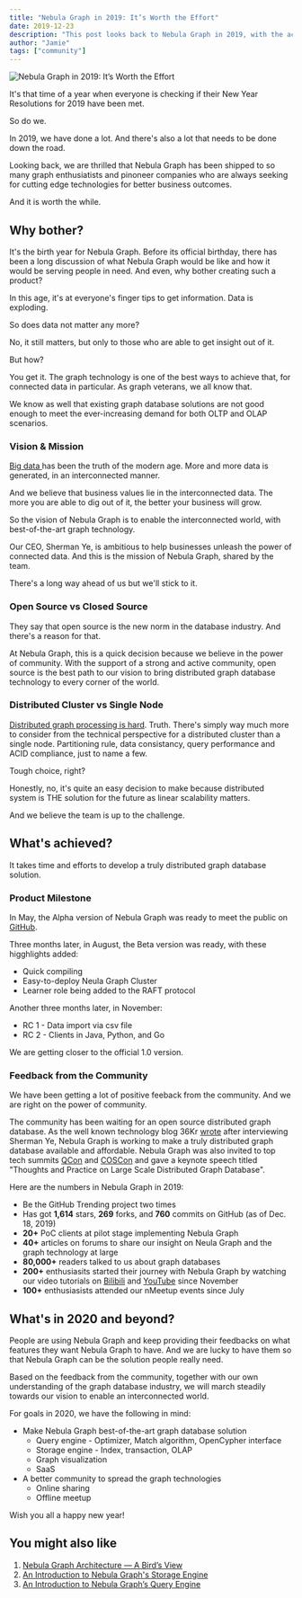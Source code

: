 ```yaml
---
title: "Nebula Graph in 2019: It’s Worth the Effort"
date: 2019-12-23
description: "This post looks back to Nebula Graph in 2019, with the achievements we have proudly made as a one-year old baby. It also looks forward to what's ahead in the coming 2020."
author: "Jamie"
tags: ["community"]
---
```


![Nebula Graph in 2019: It’s Worth the Effort](https://user-images.githubusercontent.com/56643819/72578182-4ea64180-3910-11ea-809e-eeb6ab537d89.png)

It's that time of a year when everyone is checking if their New Year Resolutions for 2019 have been met.

So do we.

In 2019, we have done a lot. And there's also a lot that needs to be done down the road.

Looking back, we are thrilled that Nebula Graph has been shipped to so many graph enthusiatists and pinoneer companies who are always seeking for cutting edge technologies for better business outcomes.

And it is worth the while.

## Why bother?

It's the birth year for Nebula Graph. Before its official birthday, there has been a long discussion of what Nebula Graph would be like and how it would be serving people in need. And even, why bother creating such a product?

In this age, it's at everyone's finger tips to get information. Data is exploding.

So does data not matter any more?

No, it still matters, but only to those who are able to get insight out of it. 

But how?

You get it. The graph technology is one of the best ways to achieve that, for connected data in particular. As graph veterans, we all know that. 

We know as well that existing graph database solutions are not good enough to meet the ever-increasing demand for both OLTP and OLAP scenarios.

### Vision & Mission

[Big data ](https://www.usenix.org/conference/1999-usenix-annual-technical-conference/big-data-and-next-wave-infrastress-problems)has been the truth of the modern age. More and more data is generated, in an interconnected manner.

And we believe that business values lie in the interconnected data. The more you are able to dig out of it, the better your business will grow.

So the vision of Nebula Graph is to enable the interconnected world, with best-of-the-art graph technology.

Our CEO, Sherman Ye, is ambitious to help businesses  unleash the power of connected data. And this is the mission of Nebula Graph, shared by  the team.

There's a long way ahead of us but we'll stick to it.

### Open Source vs Closed Source

They say that open source is the new norm in the database industry. And there's a reason for that.

At Nebula Graph, this is a quick decision because we believe in the power of community. With the support of a strong and active community, open source is the best path to our vision to bring distributed graph database technology to every corner of the world.  

### Distributed Cluster vs Single Node

[Distributed graph processing is hard](https://medium.com/@dmccreary/looking-forward-to-2019-in-graph-technologies-981517319ec4). Truth. There's simply way much more to consider from the technical perspective for a distributed cluster than a single node. Partitioning rule, data consistancy, query performance and ACID compliance, just to name a few.

Tough choice, right?

Honestly, no, it's quite an easy decision to make because distributed system is THE solution for the future as linear scalability matters.

And we believe the team is up to the challenge.

## What's achieved?

It takes time and efforts to develop a truly distributed graph database solution. 

### Product Milestone

In May, the Alpha version of Nebula Graph was ready to meet the public on [GitHub](https://github.com/vesoft-inc/nebula).

Three months later, in August, the Beta version was ready, with these higghlights added:

- Quick compiling
- Easy-to-deploy Neula Graph Cluster
- Learner role being added to the RAFT protocol

Another three months later, in November:

- RC 1 - Data import via csv file
- RC 2 - Clients in Java, Python,  and Go

We are getting closer to the official 1.0 version.

### Feedback from the Community

We have been getting a lot of positive feeback from the community. And we are right on the power of community.

The community has been waiting for an open source distributed graph database. As the well known technology blog 36Kr [wrote](https://36kr.com/p/5274520) after interviewing Sherman Ye, Nebula Graph is working to make a truly distributed graph database available and affordable. Nebula Graph was also invited to top tech summits [QCon](https://qconferences.com/) and [COSCon](https://www.bagevent.com/event/5744455) and gave a keynote speech titled "Thoughts and Practice on Large Scale Distributed Graph Database".

Here are the numbers in Nebula Graph in 2019:

- Be the GitHub Trending project two times
- Has got **1,614** stars, **269** forks, and **760** commits on GitHub (as of Dec. 18, 2019)
- **20+** PoC clients at pilot stage implementing Nebula Graph
- **40+** articles on forums to share our insight on Neula Graph and the graph technology at large
- **80,000+** readers talked to us about graph databases
- **200+** enthusiasits started their journey with Nebula Graph by watching our video tutorials on [Bilibili](https://space.bilibili.com/472621355) and [YouTube](https://www.youtube.com/channel/UC73V8q795eSEMxDX4Pvdwmw) since November
- **100+** enthusiasists attended our nMeetup events since July

## What's in 2020 and beyond?

People are using Nebula Graph and keep providing their feedbacks on what features they want Nebula Graph to have. And we are lucky to have them so that Nebula Graph can be the solution people really need.

Based on the feedback from the community, together with our own understanding of the graph database industry, we will march steadily towards our vision to enable an interconnected world.

For  goals in 2020, we have the following in mind:

- Make Nebula Graph best-of-the-art graph database solution
  - Query engine - Optimizer, Match algorithm, OpenCypher interface
  - Storage engine - Index, transaction, OLAP
  - Graph visualization
  - SaaS 
- A better community to spread the graph technologies
  - Online sharing
  - Offline meetup

Wish you all a happy new year!

## You might also like

1. [Nebula Graph Architecture — A Bird’s View](https://nebula-graph.io/posts/nebula-graph-architecture-overview/)
1. [An Introduction to Nebula Graph's Storage Engine](https://nebula-graph.io/posts/nebula-graph-storage-engine-overview/)
1. [An Introduction to Nebula Graph’s Query Engine](https://nebula-graph.io/posts/nebula-graph-query-engine-overview/)


 









 




